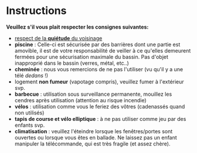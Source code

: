# Instructions

**Veuillez s'il vous plait respecter les consignes suivantes:**

- <u>respect de la **quiétude** du voisinage</u>
- **piscine** : Celle-ci est sécurisée par des barrières dont une partie est amovible, il est de votre responsabilité de veiller à ce qu'elles demeurent fermées pour une sécurisation maximale du bassin. Pas d'objet inapproprié dans le bassin (verres, métal, etc..)
- **cheminée** : nous vous remercions de ne pas l'utiliser (vu qu'il y a une télé *dedans* !)
- logement **non fumeur** (vapotage compris), veuillez fumer à l'extérieur svp.
- **barbecue** : utilisation sous surveillance permanente, mouillez les cendres après utilisation (attention au risque incendie)
- **vélos** : utilisation comme vous le feriez des vôtres (cadenassés quand non utilisés)
- **tapis de course et vélo elliptique** : à ne pas utiliser comme jeu par des enfants svp.
- **climatisation** : veuillez l'éteindre lorsque les fenêtres/portes sont ouvertes ou lorsque vous êtes en ballade. Ne laissez pas un enfant manipuler la télécommande, qui est très fragile (et assez chère).
